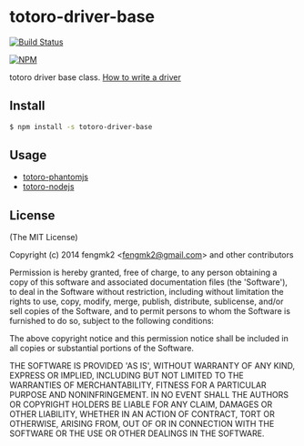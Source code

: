totoro-driver-base
=======

[![Build Status](https://secure.travis-ci.org/node-modules/totoro-driver-base.png)](http://travis-ci.org/node-modules/totoro-driver-base)

[![NPM](https://nodei.co/npm/totoro-driver-base.png?downloads=true&stars=true)](https://nodei.co/npm/totoro-driver-base/)

totoro driver base class. [How to write a driver](https://github.com/totorojs/totoro-server#how-to-write-a-driver)

## Install

```bash
$ npm install -s totoro-driver-base
```

## Usage

* [totoro-phantomjs](https://github.com/fengmk2/totoro-phantomjs)
* [totoro-nodejs](https://github.com/fengmk2/totoro-nodejs)

## License

(The MIT License)

Copyright (c) 2014 fengmk2 &lt;fengmk2@gmail.com&gt; and other contributors

Permission is hereby granted, free of charge, to any person obtaining
a copy of this software and associated documentation files (the
'Software'), to deal in the Software without restriction, including
without limitation the rights to use, copy, modify, merge, publish,
distribute, sublicense, and/or sell copies of the Software, and to
permit persons to whom the Software is furnished to do so, subject to
the following conditions:

The above copyright notice and this permission notice shall be
included in all copies or substantial portions of the Software.

THE SOFTWARE IS PROVIDED 'AS IS', WITHOUT WARRANTY OF ANY KIND,
EXPRESS OR IMPLIED, INCLUDING BUT NOT LIMITED TO THE WARRANTIES OF
MERCHANTABILITY, FITNESS FOR A PARTICULAR PURPOSE AND NONINFRINGEMENT.
IN NO EVENT SHALL THE AUTHORS OR COPYRIGHT HOLDERS BE LIABLE FOR ANY
CLAIM, DAMAGES OR OTHER LIABILITY, WHETHER IN AN ACTION OF CONTRACT,
TORT OR OTHERWISE, ARISING FROM, OUT OF OR IN CONNECTION WITH THE
SOFTWARE OR THE USE OR OTHER DEALINGS IN THE SOFTWARE.
